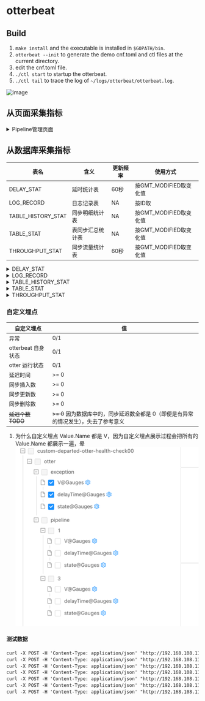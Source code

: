 # otterbeat

## Build

1. `make install` and the executable is installed in `$GOPATH/bin`.
1. `otterbeat --init` to generate the demo cnf.toml and ctl files at the current directory.
1. edit the cnf.toml file.
1. `./ctl start` to startup the otterbeat.
1. `./ctl tail` to trace the log of `~/logs/otterbeat/otterbeat.log`.

![image](https://user-images.githubusercontent.com/1940588/83215313-3f29e580-a199-11ea-8336-b8a3c805b96b.png)

## 从页面采集指标

<details><summary>Pipeline管理页面</summary>

![image](https://user-images.githubusercontent.com/1940588/79715445-50641480-8306-11ea-9a5a-cb5322cff428.png)

</details>

## 从数据库采集指标

表名|含义|更新频率|使用方式
---|---|---|---
DELAY_STAT | 延时统计表 | 60秒 |  按GMT_MODIFIED取变化值
LOG_RECORD | 日志记录表 | NA | 按ID取
TABLE_HISTORY_STAT | 同步明细统计表 |  NA | 按GMT_MODIFIED取变化值
TABLE_STAT |表同步汇总统计表 |  NA | 按GMT_MODIFIED取变化值
THROUGHPUT_STAT | 同步流量统计表 |  60秒 | 按GMT_MODIFIED取变化值

<details><summary>DELAY_STAT</summary>

```sql
CREATE TABLE `DELAY_STAT` (
  `ID` bigint(20) NOT NULL AUTO_INCREMENT,
  `DELAY_TIME` bigint(20) NOT NULL,
  `DELAY_NUMBER` bigint(20) NOT NULL,
  `PIPELINE_ID` bigint(20) NOT NULL,
  `GMT_CREATE` timestamp NOT NULL DEFAULT '0000-00-00 00:00:00',
  `GMT_MODIFIED` timestamp NOT NULL DEFAULT CURRENT_TIMESTAMP ON UPDATE CURRENT_TIMESTAMP,
  PRIMARY KEY (`ID`),
  KEY `idx_PipelineID_GmtModified_ID` (`PIPELINE_ID`,`GMT_MODIFIED`,`ID`),
  KEY `idx_Pipeline_GmtCreate` (`PIPELINE_ID`,`GMT_CREATE`),
  KEY `idx_GmtCreate_id` (`GMT_CREATE`,`ID`)
) ENGINE=InnoDB AUTO_INCREMENT=21 DEFAULT CHARSET=utf8
```

ID|DELAY_TIME|DELAY_NUMBER|PIPELINE_ID|GMT_CREATE           |GMT_MODIFIED         |
--|----------|------------|-----------|---------------------|---------------------|
 1|      1772|           0|          1|2020-04-20 02:49:57.0|2020-04-20 02:49:57.0|
 3|      6204|           0|          3|2020-04-20 02:49:57.0|2020-04-20 02:49:57.0|
 5|     14246|           0|          1|2020-04-20 02:50:57.0|2020-04-20 02:50:57.0|
 7|     13376|           0|          3|2020-04-20 02:50:57.0|2020-04-20 02:50:57.0|
 9|       296|           0|          1|2020-04-20 02:51:57.0|2020-04-20 02:51:57.0|
11|       548|           0|          1|2020-04-20 04:13:11.0|2020-04-20 04:13:11.0|
13|       713|           0|          1|2020-04-20 04:20:11.0|2020-04-20 04:20:11.0|

</details>

<details><summary>LOG_RECORD</summary>

```sql
CREATE TABLE `LOG_RECORD` (
  `ID` bigint(20) NOT NULL AUTO_INCREMENT,
  `NID` varchar(200) DEFAULT NULL,
  `CHANNEL_ID` varchar(200) NOT NULL,
  `PIPELINE_ID` varchar(200) NOT NULL,
  `TITLE` varchar(1000) DEFAULT NULL,
  `MESSAGE` text,
  `GMT_CREATE` timestamp NOT NULL DEFAULT '0000-00-00 00:00:00',
  `GMT_MODIFIED` timestamp NOT NULL DEFAULT CURRENT_TIMESTAMP ON UPDATE CURRENT_TIMESTAMP,
  PRIMARY KEY (`ID`),
  KEY `logRecord_pipelineId` (`PIPELINE_ID`)
) ENGINE=InnoDB AUTO_INCREMENT=33 DEFAULT CHARSET=utf8
```

ID|NID|CHANNEL_ID|PIPELINE_ID|TITLE          |MESSAGE                                                                                                                                                                                                                                                        |GMT_CREATE           |GMT_MODIFIED         |
--|---|----------|-----------|---------------|---------------------------------------------------------------------------------------------------------------------------------------------------------------------------------------------------------------------------------------------------------------|---------------------|---------------------|
 1|-1 |1         |3          |POSITIONTIMEOUT|pid:3 position 671 seconds no update                                                                                                                                                                                                                           |2020-04-20 04:19:11.0|2020-04-20 04:19:11.0|
 3|   |-1        |-1         |EXCEPTION      |pid:-1 nid:null exception:cid:1 stop recovery successful for rid:3                                                                                                                                                                                             |2020-04-20 04:19:24.0|2020-04-20 04:19:24.0|
 5|-1 |1         |1          |POSITIONTIMEOUT|pid:1 position 659 seconds no update                                                                                                                                                                                                                           |2020-04-20 04:31:11.0|2020-04-20 04:31:11.0|
 7|-1 |1         |3          |POSITIONTIMEOUT|pid:3 position 705 seconds no update                                                                                                                                                                                                                           |2020-04-20 04:31:11.0|2020-04-20 04:31:11.0|
 9|   |-1        |-1         |EXCEPTION      |pid:-1 nid:null exception:cid:1 stop recovery successful for rid:3                                                                                                                                                                                             |2020-04-20 04:31:24.0|2020-04-20 04:31:24.0|
11|   |-1        |-1         |EXCEPTION      |pid:-1 nid:null exception:cid:1 stop recovery successful for rid:11                                                                                                                                                                                            |2020-04-20 04:31:26.0|2020-04-20 04:31:26.0|
13|-1 |1         |1          |POSITIONTIMEOUT|pid:1 position 660 seconds no update                                                                                                                                                                                                                           |2020-04-20 04:43:11.0|2020-04-20 04:43:11.0|
15|-1 |1         |3          |POSITIONTIMEOUT|pid:3 position 703 seconds no update                                                                                                                                                                                                                           |2020-04-20 04:43:11.0|2020-04-20 04:43:11.0|
17|   |-1        |-1         |EXCEPTION      |pid:-1 nid:null exception:cid:1 stop recovery successful for rid:3                                                                                                                                                                                             |2020-04-20 04:43:24.0|2020-04-20 04:43:24.0|
19|3  |1         |3          |EXCEPTION      |pid:3 nid:3 exception:canal:canalb:com.alibaba.otter.canal.parse.exception.CanalParseException: java.net.SocketException: Broken pipe (Write failed)¶Caused by: java.net.SocketException: Broken pipe (Write failed)¶ at java.net.SocketOutputStream.socketWrit|2020-04-20 04:43:24.0|2020-04-20 04:43:24.0|
21|   |-1        |-1         |EXCEPTION      |pid:-1 nid:null exception:cid:1 stop recovery successful for rid:11                                                                                                                                                                                            |2020-04-20 04:43:26.0|2020-04-20 04:43:26.0|
23|3  |1         |3          |EXCEPTION      |pid:3 nid:3 exception:canal:canalb:java.net.SocketTimeoutException: Timeout occurred, failed to read total 4 bytes in 25000 milliseconds, actual read only 0 bytes¶ at com.alibaba.otter.canal.parse.driver.mysql.socket.BioSocketChannel.read(BioSocketChannel|2020-04-20 04:43:34.0|2020-04-20 04:43:34.0|
25|-1 |1         |1          |POSITIONTIMEOUT|pid:1 position 660 seconds no update                                                                                                                                                                                                                           |2020-04-20 04:55:11.0|2020-04-20 04:55:11.0|
27|-1 |1         |3          |POSITIONTIMEOUT|pid:3 position 703 seconds no update                                                                                                                                                                                                                           |2020-04-20 04:55:11.0|2020-04-20 04:55:11.0|
29|   |-1        |-1         |EXCEPTION      |pid:-1 nid:null exception:cid:1 stop recovery successful for rid:3                                                                                                                                                                                             |2020-04-20 04:55:24.0|2020-04-20 04:55:24.0|
31|   |-1        |-1         |EXCEPTION      |pid:-1 nid:null exception:cid:1 stop recovery successful for rid:11                                                                                                                                                                                            |2020-04-20 04:55:26.0|2020-04-20 04:55:26.0|

</details>

<details><summary>TABLE_HISTORY_STAT</summary>

```sql
CREATE TABLE `TABLE_HISTORY_STAT` (
  `ID` bigint(20) unsigned NOT NULL AUTO_INCREMENT,
  `FILE_SIZE` bigint(20) DEFAULT NULL,
  `FILE_COUNT` bigint(20) DEFAULT NULL,
  `INSERT_COUNT` bigint(20) DEFAULT NULL,
  `UPDATE_COUNT` bigint(20) DEFAULT NULL,
  `DELETE_COUNT` bigint(20) DEFAULT NULL,
  `DATA_MEDIA_PAIR_ID` bigint(20) DEFAULT NULL,
  `PIPELINE_ID` bigint(20) DEFAULT NULL,
  `START_TIME` timestamp NOT NULL DEFAULT '0000-00-00 00:00:00',
  `END_TIME` timestamp NOT NULL DEFAULT '0000-00-00 00:00:00',
  `GMT_CREATE` timestamp NOT NULL DEFAULT '0000-00-00 00:00:00',
  `GMT_MODIFIED` timestamp NOT NULL DEFAULT CURRENT_TIMESTAMP ON UPDATE CURRENT_TIMESTAMP,
  PRIMARY KEY (`ID`),
  KEY `idx_DATA_MEDIA_PAIR_ID_END_TIME` (`DATA_MEDIA_PAIR_ID`,`END_TIME`),
  KEY `idx_GmtCreate_id` (`GMT_CREATE`,`ID`)
) ENGINE=InnoDB AUTO_INCREMENT=6 DEFAULT CHARSET=utf8
```

ID|FILE_SIZE|FILE_COUNT|INSERT_COUNT|UPDATE_COUNT|DELETE_COUNT|DATA_MEDIA_PAIR_ID|PIPELINE_ID|START_TIME           |END_TIME             |GMT_CREATE           |GMT_MODIFIED         |
--|---------|----------|------------|------------|------------|------------------|-----------|---------------------|---------------------|---------------------|---------------------|
 1|        0|         0|        1000|           0|           0|                 3|          3|2020-04-20 02:49:50.0|2020-04-20 02:49:55.0|2020-04-20 02:49:57.0|2020-04-20 02:49:57.0|
 3|        0|         0|       10000|           0|           0|                 1|          1|2020-04-20 02:50:01.0|2020-04-20 02:50:21.0|2020-04-20 02:50:57.0|2020-04-20 02:50:57.0|
 5|        0|         0|        9000|           0|           0|                 3|          3|2020-04-20 02:49:51.0|2020-04-20 02:50:11.0|2020-04-20 02:50:57.0|2020-04-20 02:50:57.0|

 </details>

<details><summary>TABLE_STAT</summary>

```sql
CREATE TABLE `TABLE_STAT` (
  `ID` bigint(20) NOT NULL AUTO_INCREMENT,
  `FILE_SIZE` bigint(20) NOT NULL,
  `FILE_COUNT` bigint(20) NOT NULL,
  `INSERT_COUNT` bigint(20) NOT NULL,
  `UPDATE_COUNT` bigint(20) NOT NULL,
  `DELETE_COUNT` bigint(20) NOT NULL,
  `DATA_MEDIA_PAIR_ID` bigint(20) NOT NULL,
  `PIPELINE_ID` bigint(20) NOT NULL,
  `GMT_CREATE` timestamp NOT NULL DEFAULT '0000-00-00 00:00:00',
  `GMT_MODIFIED` timestamp NOT NULL DEFAULT CURRENT_TIMESTAMP ON UPDATE CURRENT_TIMESTAMP,
  PRIMARY KEY (`ID`),
  KEY `idx_PipelineID_DataMediaPairID` (`PIPELINE_ID`,`DATA_MEDIA_PAIR_ID`)
) ENGINE=InnoDB AUTO_INCREMENT=4 DEFAULT CHARSET=utf8
```

ID|FILE_SIZE|FILE_COUNT|INSERT_COUNT|UPDATE_COUNT|DELETE_COUNT|DATA_MEDIA_PAIR_ID|PIPELINE_ID|GMT_CREATE           |GMT_MODIFIED         |
--|---------|----------|------------|------------|------------|------------------|-----------|---------------------|---------------------|
 1|        0|         0|       10000|           0|           0|                 3|          3|2020-04-20 02:49:55.0|2020-04-20 02:50:11.0|
 3|        0|         0|       10000|           0|           0|                 1|          1|2020-04-20 02:50:07.0|2020-04-20 02:50:21.0|

 </details>

 <details><summary>THROUGHPUT_STAT</summary>

 ```sql
 CREATE TABLE `THROUGHPUT_STAT` (
   `ID` bigint(20) NOT NULL AUTO_INCREMENT,
   `TYPE` varchar(20) NOT NULL,
   `NUMBER` bigint(20) NOT NULL,
   `SIZE` bigint(20) NOT NULL,
   `PIPELINE_ID` bigint(20) NOT NULL,
   `START_TIME` timestamp NOT NULL DEFAULT '0000-00-00 00:00:00',
   `END_TIME` timestamp NOT NULL DEFAULT '0000-00-00 00:00:00',
   `GMT_CREATE` timestamp NOT NULL DEFAULT '0000-00-00 00:00:00',
   `GMT_MODIFIED` timestamp NOT NULL DEFAULT CURRENT_TIMESTAMP ON UPDATE CURRENT_TIMESTAMP,
   PRIMARY KEY (`ID`),
   KEY `idx_PipelineID_Type_GmtCreate_ID` (`PIPELINE_ID`,`TYPE`,`GMT_CREATE`,`ID`),
   KEY `idx_PipelineID_Type_EndTime_ID` (`PIPELINE_ID`,`TYPE`,`END_TIME`,`ID`),
   KEY `idx_GmtCreate_id` (`GMT_CREATE`,`ID`)
 ) ENGINE=InnoDB AUTO_INCREMENT=6 DEFAULT CHARSET=utf8
```

ID|TYPE|NUMBER|SIZE   |PIPELINE_ID|START_TIME           |END_TIME             |GMT_CREATE           |GMT_MODIFIED         |
--|----|------|-------|-----------|---------------------|---------------------|---------------------|---------------------|
 1|ROW |  1000| 511328|          3|2020-04-20 02:49:50.0|2020-04-20 02:49:55.0|2020-04-20 02:49:57.0|2020-04-20 02:49:57.0|
 3|ROW | 10000|5111872|          1|2020-04-20 02:50:01.0|2020-04-20 02:50:21.0|2020-04-20 02:50:57.0|2020-04-20 02:50:57.0|
 5|ROW |  9000|4601240|          3|2020-04-20 02:49:51.0|2020-04-20 02:50:11.0|2020-04-20 02:50:57.0|2020-04-20 02:50:57.0|

 </details>


### 自定义埋点

自定义埋点| 值  
---|-----
异常| 0/1 
otterbeat 自身状态| 0/1
otter 运行状态| 0/1
延迟时间| >= 0
同步插入数| >= 0
同步更新数| >= 0
同步删除数| >= 0
~~延迟个数 TODO~~| ~~>= 0~~ 因为数据库中的，同步延迟数全都是 0（即便是有异常的情况发生），失去了参考意义

1. 为什么自定义埋点 Value.Name 都是 V，因为自定义埋点展示过程会把所有的 Value.Name 都展示一遍，晕
![img.png](img.png)

#### 测试数据
```txt
curl -X POST -H 'Content-Type: application/json' "http://192.168.108.11:30008/custom" -d '{"ipPort":"172.30.51.228","keys":["self","172.30.51.228","alive"],"time":"20240516104438","category":"departed-otter-health-check-02","values":[{"metricType":"Gauges","name":"V","val":1}]}'
curl -X POST -H 'Content-Type: application/json' "http://192.168.108.11:30008/custom" -d '{"ipPort":"172.30.51.228","keys":["otter","pipeline","1","state"],"time":"20240516104538","category":"departed-otter-health-check-02","values":[{"metricType":"Gauges","name":"V","val":1}]}'
curl -X POST -H 'Content-Type: application/json' "http://192.168.108.11:30008/custom" -d '{"ipPort":"172.30.51.228","keys":["otter","pipeline","1","delayTime"],"time":"20240516104548","category":"departed-otter-health-check-02","values":[{"metricType":"Gauges","name":"V","val":415}]}'
curl -X POST -H 'Content-Type: application/json' "http://192.168.108.11:30008/custom" -d '{"ipPort":"172.30.51.228","keys":["otter","pipeline","1","insertCount"],"time":"20240516104448","category":"departed-otter-health-check-02","values":[{"metricType":"Gauges","name":"V","val":15}]}'
curl -X POST -H 'Content-Type: application/json' "http://192.168.108.11:30008/custom" -d '{"ipPort":"172.30.51.228","keys":["otter","pipeline","1","updateCount"],"time":"20240516104458","category":"departed-otter-health-check-02","values":[{"metricType":"Gauges","name":"V","val":3}]}'
curl -X POST -H 'Content-Type: application/json' "http://192.168.108.11:30008/custom" -d '{"ipPort":"172.30.51.228","keys":["otter","pipeline","1","deleteCount"],"time":"20240516104628","category":"departed-otter-health-check-02","values":[{"metricType":"Gauges","name":"V","val":1}]}'
curl -X POST -H 'Content-Type: application/json' "http://192.168.108.11:30008/custom" -d '{"ipPort":"172.30.51.228","keys":["otter","exception"],"time":"20240515182119","category":"departed-otter-health-check-01","values":[{"metricType":"Gauges","name":"V","val":1}]}'
```